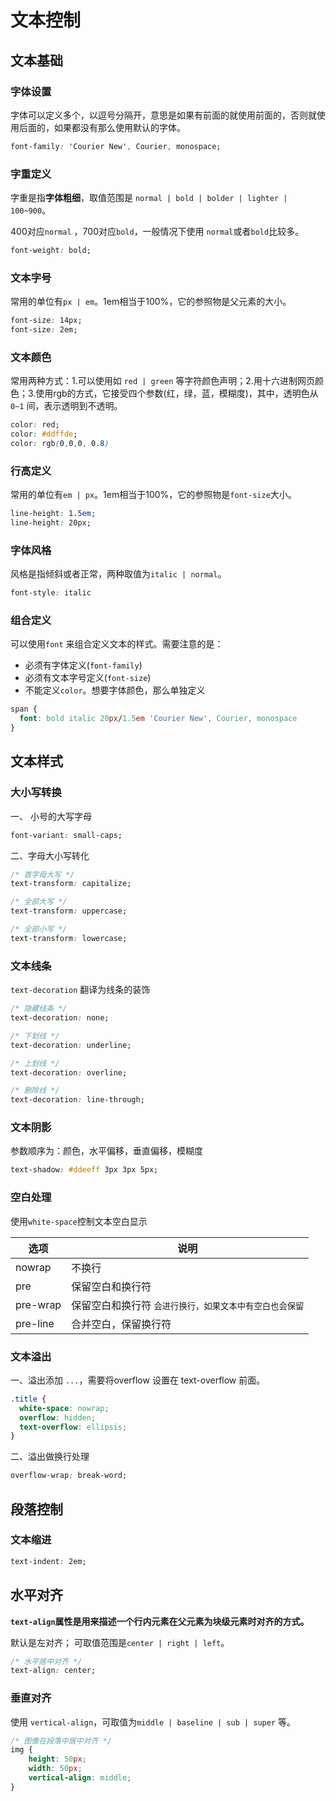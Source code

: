 # 文本控制

## 文本基础

### 字体设置 

字体可以定义多个，以逗号分隔开，意思是如果有前面的就使用前面的，否则就使用后面的，如果都没有那么使用默认的字体。

```css
font-family: 'Courier New', Courier, monospace;
```



### 字重定义

字重是指**字体粗细**，取值范围是 `normal | bold | bolder | lighter | 100~900`。

400对应`normal` ，700对应`bold`，一般情况下使用 `normal`或者`bold`比较多。

```css
font-weight: bold;
```



### 文本字号

常用的单位有`px | em`。1em相当于100%，它的参照物是父元素的大小。

```css
font-size: 14px;
font-size: 2em;
```



### 文本颜色

常用两种方式：1.可以使用如 `red | green` 等字符颜色声明；2.用十六进制网页颜色；3.使用rgb的方式，它接受四个参数(红，绿，蓝，模糊度)，其中，透明色从 `0~1` 间，表示透明到不透明。

```css
color: red;
color: #ddffde;
color: rgb(0,0,0, 0.8)
```



### 行高定义

常用的单位有`em | px`。1em相当于100%，它的参照物是`font-size`大小。

```css
line-height: 1.5em;
line-height: 20px;
```



### 字体风格

风格是指倾斜或者正常，两种取值为`italic | normal`。

```css
font-style: italic
```



### 组合定义

可以使用`font` 来组合定义文本的样式。需要注意的是：

* 必须有字体定义(`font-family`)
* 必须有文本字号定义(`font-size`)
* 不能定义`color`。想要字体颜色，那么单独定义

```css
span {
  font: bold italic 20px/1.5em 'Courier New', Courier, monospace
}
```



## 文本样式

### 大小写转换

一、 小号的大写字母

```css
font-variant: small-caps;
```

二、字母大小写转化

```css
/* 首字母大写 */
text-transform: capitalize;

/* 全部大写 */
text-transform: uppercase;

/* 全部小写 */
text-transform: lowercase;
```



### 文本线条

`text-decoration` 翻译为线条的装饰

```css
/* 隐藏线条 */
text-decoration: none;

/* 下划线 */
text-decoration: underline;

/* 上划线 */
text-decoration: overline;

/* 删除线 */
text-decoration: line-through;
```



### 文本阴影

参数顺序为：颜色，水平偏移，垂直偏移，模糊度

```css
text-shadow: #ddeeff 3px 3px 5px;
```



### 空白处理

使用`white-space`控制文本空白显示

| 选项     | 说明                                                         |
| -------- | ------------------------------------------------------------ |
| nowrap   | 不换行                                                       |
| pre      | 保留空白和换行符                                             |
| pre-wrap | 保留空白和换行符 <small>会进行换行，如果文本中有空白也会保留</small> |
| pre-line | 合并空白，保留换行符                                         |



### 文本溢出

一、溢出添加 `...`，需要将overflow 设置在 text-overflow 前面。

```css
.title {
  white-space: nowrap;
  overflow: hidden;
  text-overflow: ellipsis;
}
```

二、溢出做换行处理

```css
overflow-wrap: break-word;
```



## 段落控制

### 文本缩进

```css
text-indent: 2em;
```



## 水平对齐

**`text-align`属性是用来描述一个行内元素在父元素为块级元素时对齐的方式。**

默认是左对齐； 可取值范围是`center | right | left`。

```css
/* 水平居中对齐 */
text-align: center;
```



### 垂直对齐

使用 `vertical-align`，可取值为`middle | baseline | sub | super` 等。

```css
/* 图像在段落中居中对齐 */
img {
	height: 50px;
	width: 50px;
	vertical-align: middle;
}
```



